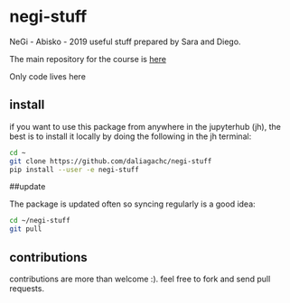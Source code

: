 # negi-stuff
NeGi - Abisko - 2019  useful stuff prepared by Sara and Diego.

The main repository for the course is
[here](https://github.com/NordicESMhub/NEGI-Abisko-2019/)

Only code lives here 

## install
if you want to use this package from anywhere in the 
jupyterhub (jh), the best is to install it locally
by doing the following in the jh terminal:

```bash
cd ~
git clone https://github.com/daliagachc/negi-stuff
pip install --user -e negi-stuff
```
##update

The package is updated often so syncing regularly
is a good idea:
```bash
cd ~/negi-stuff
git pull
```

## contributions
contributions are more than welcome :). 
feel free to fork and send pull requests.
